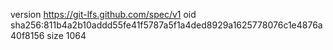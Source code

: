 version https://git-lfs.github.com/spec/v1
oid sha256:811b4a2b10addd55fe41f5787a5f1a4ded8929a1625778076c1e4876a40f8156
size 1064
